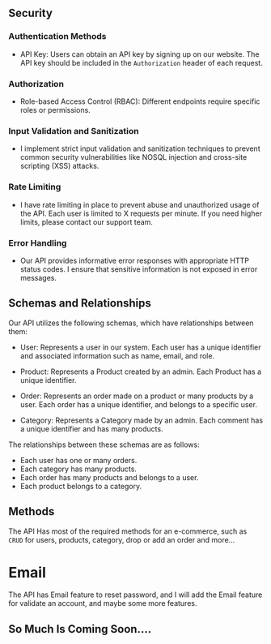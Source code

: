 ## Security

### Authentication Methods

- API Key: Users can obtain an API key by signing up on our website. The API key should be included in the `Authorization` header of each request.

### Authorization

- Role-based Access Control (RBAC): Different endpoints require specific roles or permissions.

### Input Validation and Sanitization

- I implement strict input validation and sanitization techniques to prevent common security vulnerabilities like NOSQL injection and cross-site scripting (XSS) attacks.

### Rate Limiting

- I have rate limiting in place to prevent abuse and unauthorized usage of the API. Each user is limited to X requests per minute. If you need higher limits, please contact our support team.

### Error Handling

- Our API provides informative error responses with appropriate HTTP status codes. I ensure that sensitive information is not exposed in error messages.

## Schemas and Relationships

Our API utilizes the following schemas, which have relationships between them:

- User: Represents a user in our system. Each user has a unique identifier and associated information such as name, email, and role.

- Product: Represents a Product created by an admin. Each Product has a unique identifier.

- Order: Represents an order made on a product or many products by a user. Each order has a unique identifier, and belongs to a specific user.

- Category: Represents a Category made by an admin. Each comment has a unique identifier and has many products.

The relationships between these schemas are as follows:

- Each user has one or many orders.
- Each category has many products.
- Each order has many products and belongs to a user.
- Each product belongs to a category.

## Methods

The API Has most of the required methods for an e-commerce, such as `CRUD` for users, products, category, drop or add an order and more...

# Email

The API has Email feature to reset password, and I will add the Email feature for validate an account, and maybe some more features.

## So Much Is Coming Soon....
